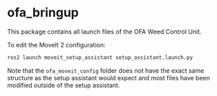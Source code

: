 # ofa_bringup

This package contains all launch files of the OFA Weed Control Unit.

To edit the MoveIt 2 configuration:
```bash
ros2 launch moveit_setup_assistant setup_assistant.launch.py
```
Note that the `ofa_moveit_config` folder does not have the exact same structure as the setup assistant would expect and most files have been modified outside of the setup assistant.